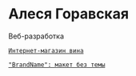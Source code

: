 # Алеся Горавская
Веб-разработка 

<code>[Интернет-магазин вина](https://avadoo.github.io/Wine/ "Интернет-магазин вина")
</code>

<code>["BrandName": макет без темы](https://avadoo.github.io/Kleinvest/ "Интернет-магазин вина")
</code>
